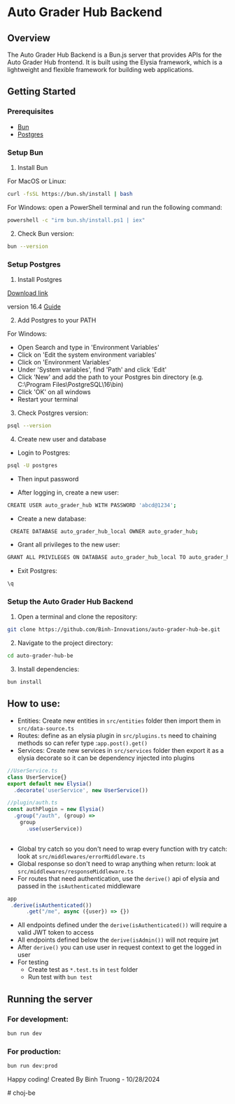 # Auto Grader Hub Backend

## Overview
The Auto Grader Hub Backend is a Bun.js server that provides APIs for the Auto Grader Hub frontend. It is built using the Elysia framework, which is a lightweight and flexible framework for building web applications.
## Getting Started

### Prerequisites
- [Bun](https://bun.sh/)
- [Postgres](https://www.postgresql.org/)

### Setup Bun

1. Install Bun

For MacOS or Linux:
```bash 
curl -fsSL https://bun.sh/install | bash
```

For Windows:
open a PowerShell terminal and run the following command:
```bash
powershell -c "irm bun.sh/install.ps1 | iex"
```

2. Check Bun version:
```bash
bun --version
```

### Setup Postgres

1. Install Postgres

[Download link](https://www.enterprisedb.com/downloads/postgres-postgresql-downloads)

version 16.4
[Guide](https://www.w3schools.com/postgresql/postgresql_install.php)


2. Add Postgres to your PATH

For Windows:
- Open Search and type in 'Environment Variables'
- Click on 'Edit the system environment variables'
- Click on 'Environment Variables'
- Under 'System variables', find 'Path' and click 'Edit'
- Click 'New' and add the path to your Postgres bin directory (e.g. C:\Program Files\PostgreSQL\16\bin)
- Click 'OK' on all windows
- Restart your terminal

3. Check Postgres version:
```bash
psql --version
```

4. Create new user and database

- Login to Postgres:
```bash
psql -U postgres
```

- Then input password

- After logging in, create a new user:

```bash
CREATE USER auto_grader_hub WITH PASSWORD 'abcd@1234';
```

- Create a new database:

```bash
 CREATE DATABASE auto_grader_hub_local OWNER auto_grader_hub;
```

- Grant all privileges to the new user:

```bash
GRANT ALL PRIVILEGES ON DATABASE auto_grader_hub_local TO auto_grader_hub;
```

- Exit Postgres:

```bash
\q
```


### Setup the Auto Grader Hub Backend

1. Open a terminal and clone the repository:

```bash
git clone https://github.com/Binh-Innovations/auto-grader-hub-be.git
```

2. Navigate to the project directory:

```bash
cd auto-grader-hub-be
```

3. Install dependencies:

```bash
bun install
```

## How to use:

- Entities: Create new entities in `src/entities` folder then import them in `src/data-source.ts`
- Routes: define as an elysia plugin in `src/plugins.ts` need to chaining methods so can refer type :`app.post().get()`
- Services: Create new services in `src/services` folder then export it as a elysia decorate so it can be dependency
  injected into plugins

```typescript
//UserService.ts
class UserService{}
export default new Elysia()
  .decorate('userService', new UserService())
```

```typescript
//plugin/auth.ts
const authPlugin = new Elysia()
  .group("/auth", (group) =>
    group
      .use(userService))
     
```
- Global try catch so you don't need to wrap every function with try catch: look at `src/middlewares/errorMiddleware.ts`
- Global response so don't need to wrap anything when return: look at `src/middlewares/responseMiddleware.ts`
- For routes that need authentication, use the `derive()` api of elysia and passed in the `isAuthenticated` middleware
```typescript
app
 .derive(isAuthenticated())
      .get("/me", async ({user}) => {})
```
- All endpoints defined under the `derive(isAuthenticated())` will require a valid JWT token to access
- All endpoints defined below the `derive(isAdmin())` will not require jwt
- After `derive()` you can use user in request context to get the logged in user
- For testing
    - Create test as `*.test.ts` in `test` folder
    - Run test with `bun test`


## Running the server

### For development:
```bash
bun run dev
```

### For production:
```bash
bun run dev:prod
```

Happy coding!
Created By Binh Truong - 10/28/2024


#   c h o j - b e  
 